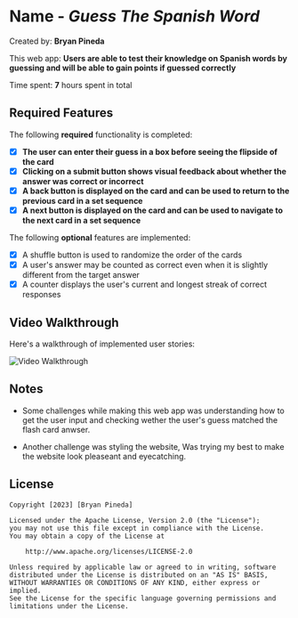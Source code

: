 # Name - *Guess The Spanish Word*

 Created by: **Bryan Pineda**

This web app: **Users are able to test their knowledge on Spanish words by guessing and will be able to gain points if guessed correctly**

Time spent: **7** hours spent in total

## Required Features

The following **required** functionality is completed:

- [x] **The user can enter their guess in a box before seeing the flipside of the card**
- [x] **Clicking on a submit button shows visual feedback about whether the answer was correct or incorrect**
- [x] **A back button is displayed on the card and can be used to return to the previous card in a set sequence**
- [x] **A next button is displayed on the card and can be used to navigate to the next card in a set sequence**

The following **optional** features are implemented:

- [x] A shuffle button is used to randomize the order of the cards
- [x] A user's answer may be counted as correct even when it is slightly different from the target answer
- [x] A counter displays the user's current and longest streak of correct responses

## Video Walkthrough

Here's a walkthrough of implemented user stories:

<img src='https://media.giphy.com/media/v1.Y2lkPTc5MGI3NjExN2VxMTl5cTU4d3VnejNlNTE0ZXI4dnAwa2Q1djV6aGRnOG01Y2drdiZlcD12MV9pbnRlcm5hbF9naWZfYnlfaWQmY3Q9Zw/hrejmj01aGElG2yncT/giphy.gif' title='Video Walkthrough' width='' alt='Video Walkthrough' />


## Notes

- Some challenges while making this web app was understanding how to get the user input and checking wether the user's guess matched the flash card anwser.

- Another challenge was styling the website, Was trying my best to make the website look pleaseant and eyecatching.

## License

    Copyright [2023] [Bryan Pineda]

    Licensed under the Apache License, Version 2.0 (the "License");
    you may not use this file except in compliance with the License.
    You may obtain a copy of the License at

        http://www.apache.org/licenses/LICENSE-2.0

    Unless required by applicable law or agreed to in writing, software
    distributed under the License is distributed on an "AS IS" BASIS,
    WITHOUT WARRANTIES OR CONDITIONS OF ANY KIND, either express or implied.
    See the License for the specific language governing permissions and
    limitations under the License.
